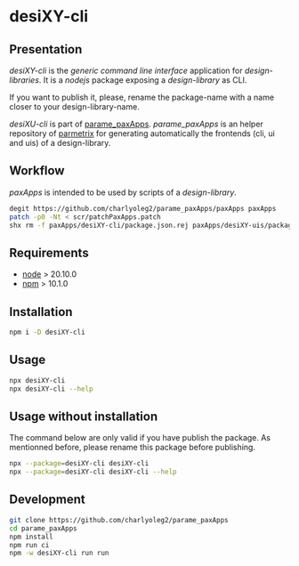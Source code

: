 desiXY-cli
==========


Presentation
------------

*desiXY-cli* is the *generic command line interface* application for *design-libraries*.
It is a *nodejs* package exposing a *design-library* as CLI.

If you want to publish it, please, rename the package-name with a name closer to your design-library-name.

*desiXU-cli* is part of [parame\_paxApps](https://github.com/charlyoleg2/parame_paxApps).
*parame\_paxApps* is an helper repository of [parmetrix](https://charlyoleg2.github.io/parametrix/) for generating automatically the frontends (cli, ui and uis) of a design-library.


Workflow
--------

*paxApps* is intended to be used by scripts of a *design-library*.

```bash
degit https://github.com/charlyoleg2/parame_paxApps/paxApps paxApps
patch -p0 -Nt < scr/patchPaxApps.patch
shx rm -f paxApps/desiXY-cli/package.json.rej paxApps/desiXY-uis/package.json.rej
```


Requirements
------------

- [node](https://nodejs.org) > 20.10.0
- [npm](https://docs.npmjs.com/cli) > 10.1.0


Installation
------------

```bash
npm i -D desiXY-cli
```


Usage
-----

```bash
npx desiXY-cli
npx desiXY-cli --help
```


Usage without installation
--------------------------

The command below are only valid if you have publish the package. As mentionned before, please rename this package before publishing.

```bash
npx --package=desiXY-cli desiXY-cli
npx --package=desiXY-cli desiXY-cli --help
```


Development
-----------

```bash
git clone https://github.com/charlyoleg2/parame_paxApps
cd parame_paxApps
npm install
npm run ci
npm -w desiXY-cli run run
```

